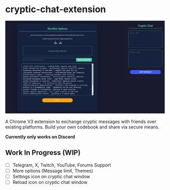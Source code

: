 # cryptic-chat-extension

![Cryptic Chat Preview](preview/cryptic-chat-preview1.png)

A Chrome V3 extension to exchange cryptic messages with friends over existing platforms. Build your own codebook and share via secure means.

**Currently only works on Discord**

## Work In Progress (WIP)

- [ ] Telegram, X, Twitch, YouTube, Forums Support
- [ ] More options (Message limit, Themes)
- [ ] Settings icon on cryptic chat window
- [ ] Reload icon on cryptic chat window
